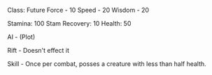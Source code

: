 
Class: Future
Force - 10
Speed - 20
Wisdom - 20

Stamina: 100
Stam Recovery: 10
Health: 50

AI -
(Plot)

Rift -
Doesn't effect it

Skill -
Once per combat, posses a creature with less than half health.